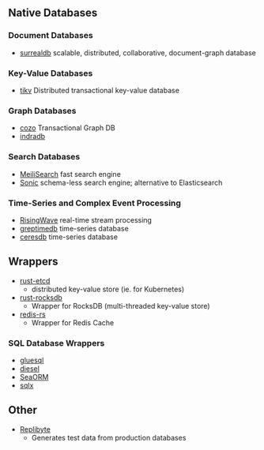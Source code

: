 ## Native Databases

### Document Databases

- [surrealdb](https://github.com/surrealdb/surrealdb) scalable, distributed, collaborative, document-graph database

### Key-Value Databases

- [tikv](https://github.com/tikv/tikv) Distributed transactional key-value database

### Graph Databases

- [cozo](https://github.com/cozodb/cozo) Transactional Graph DB
- [indradb](https://github.com/indradb/indradb)

### Search Databases

- [MeiliSearch](https://github.com/meilisearch/meilisearch) fast search engine
- [Sonic](https://github.com/valeriansaliou/sonic) schema-less search engine; alternative to Elasticsearch

### Time-Series and Complex Event Processing

- [RisingWave](https://github.com/risingwavelabs/risingwave) real-time stream processing
- [greptimedb](https://github.com/GreptimeTeam/greptimedb) time-series database
- [ceresdb](https://github.com/CeresDB/ceresdb) time-series database

## Wrappers

- [rust-etcd](https://github.com/jimmycuadra/rust-etcd)
	- distributed key-value store (ie. for Kubernetes)
- [rust-rocksdb](https://github.com/rust-rocksdb/rust-rocksdb)
	- Wrapper for RocksDB (multi-threaded key-value store)
- [redis-rs](https://github.com/redis-rs/redis-rs)
	- Wrapper for Redis Cache

### SQL Database Wrappers

- [gluesql](https://github.com/gluesql/gluesql)
- [diesel](https://github.com/diesel-rs/diesel)
- [SeaORM](https://www.sea-ql.org/SeaORM/)
- [sqlx](https://github.com/launchbadge/sqlx)

## Other

- [Replibyte](https://github.com/Qovery/Replibyte)
	- Generates test data from production databases

